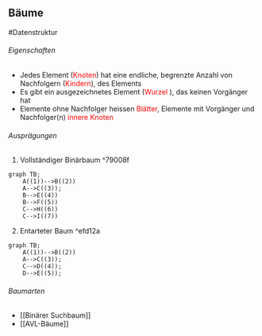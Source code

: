 ## Bäume
#Datenstruktur 
###### Eigenschaften 
- Jedes Element (<span style="color: red">Knoten</span>) hat eine endliche, begrenzte Anzahl von Nachfolgern (<span style="color: red">Kindern</span>), des Elements
- Es gibt ein ausgezeichnetes Element (<span style="color: red">Wurzel </span>), das keinen Vorgänger hat
- Elemente ohne Nachfolger heissen <span style="color: red">Blätter</span>, Elemente mit Vorgänger und Nachfolger(n) <span style="color: red">innere Knoten</span>

###### Ausprägungen
1)	Vollständiger Binärbaum ^79008f
```mermaid
graph TB;
    A((1))-->B((2))
    A-->C((3));
    B-->E((4))
    B-->F((5))
    C-->H((6))
    C-->I((7))
```

2) Entarteter Baum ^efd12a
```mermaid
graph TB;
    A((1))-->B((2))
    A-->C((3));
	C-->D((4));
	D-->E((5));
```	



###### Baumarten
-	[[Binärer Suchbaum]]
-	[[AVL-Bäume]]
